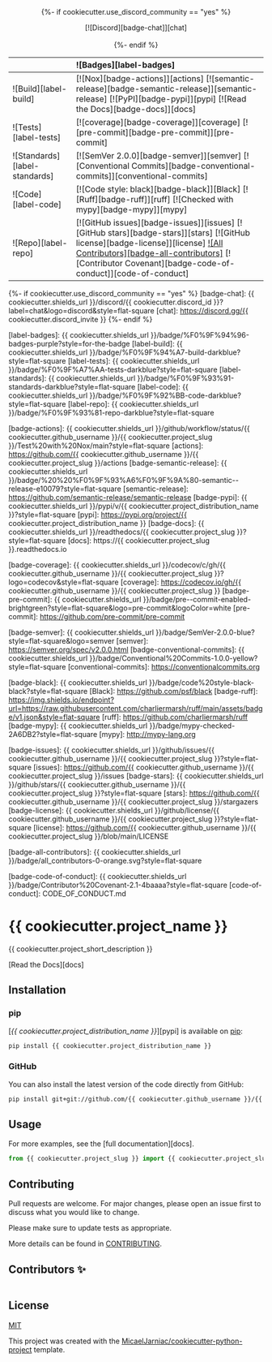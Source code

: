 <div align="center">
{%- if cookiecutter.use_discord_community == "yes" %}

  [![Discord][badge-chat]][chat]
  <br>
  <br>
{%- endif %}

  | | ![Badges][label-badges] |
  |:-|:-|
  | ![Build][label-build] | [![Nox][badge-actions]][actions] [![semantic-release][badge-semantic-release]][semantic-release] [![PyPI][badge-pypi]][pypi] [![Read the Docs][badge-docs]][docs] |
  | ![Tests][label-tests] | [![coverage][badge-coverage]][coverage] [![pre-commit][badge-pre-commit]][pre-commit] |
  | ![Standards][label-standards] | [![SemVer 2.0.0][badge-semver]][semver] [![Conventional Commits][badge-conventional-commits]][conventional-commits] |
  | ![Code][label-code] | [![Code style: black][badge-black]][Black] [![Ruff][badge-ruff]][ruff] [![Checked with mypy][badge-mypy]][mypy] |
  | ![Repo][label-repo] | [![GitHub issues][badge-issues]][issues] [![GitHub stars][badge-stars]][stars] [![GitHub license][badge-license]][license] [![All Contributors][badge-all-contributors]][contributors] [![Contributor Covenant][badge-code-of-conduct]][code-of-conduct] |
</div>

<!-- Badges -->
{%- if cookiecutter.use_discord_community == "yes" %}
[badge-chat]: {{ cookiecutter.shields_url }}/discord/{{ cookiecutter.discord_id }}?label=chat&logo=discord&style=flat-square
[chat]: https://discord.gg/{{ cookiecutter.discord_invite }}
{%- endif %}

<!-- Labels -->
[label-badges]: {{ cookiecutter.shields_url }}/badge/%F0%9F%94%96-badges-purple?style=for-the-badge
[label-build]: {{ cookiecutter.shields_url }}/badge/%F0%9F%94%A7-build-darkblue?style=flat-square
[label-tests]: {{ cookiecutter.shields_url }}/badge/%F0%9F%A7%AA-tests-darkblue?style=flat-square
[label-standards]: {{ cookiecutter.shields_url }}/badge/%F0%9F%93%91-standards-darkblue?style=flat-square
[label-code]: {{ cookiecutter.shields_url }}/badge/%F0%9F%92%BB-code-darkblue?style=flat-square
[label-repo]: {{ cookiecutter.shields_url }}/badge/%F0%9F%93%81-repo-darkblue?style=flat-square

<!-- Build -->
[badge-actions]: {{ cookiecutter.shields_url }}/github/workflow/status/{{ cookiecutter.github_username }}/{{ cookiecutter.project_slug }}/Test%20with%20Nox/main?style=flat-square
[actions]: https://github.com/{{ cookiecutter.github_username }}/{{ cookiecutter.project_slug }}/actions
[badge-semantic-release]: {{ cookiecutter.shields_url }}/badge/%20%20%F0%9F%93%A6%F0%9F%9A%80-semantic--release-e10079?style=flat-square
[semantic-release]: https://github.com/semantic-release/semantic-release
[badge-pypi]: {{ cookiecutter.shields_url }}/pypi/v/{{ cookiecutter.project_distribution_name }}?style=flat-square
[pypi]: https://pypi.org/project/{{ cookiecutter.project_distribution_name }}
[badge-docs]: {{ cookiecutter.shields_url }}/readthedocs/{{ cookiecutter.project_slug }}?style=flat-square
[docs]: https://{{ cookiecutter.project_slug }}.readthedocs.io

<!-- Tests -->
[badge-coverage]: {{ cookiecutter.shields_url }}/codecov/c/gh/{{ cookiecutter.github_username }}/{{ cookiecutter.project_slug }}?logo=codecov&style=flat-square
[coverage]: https://codecov.io/gh/{{ cookiecutter.github_username }}/{{ cookiecutter.project_slug }}
[badge-pre-commit]: {{ cookiecutter.shields_url }}/badge/pre--commit-enabled-brightgreen?style=flat-square&logo=pre-commit&logoColor=white
[pre-commit]: https://github.com/pre-commit/pre-commit

<!-- Standards -->
[badge-semver]: {{ cookiecutter.shields_url }}/badge/SemVer-2.0.0-blue?style=flat-square&logo=semver
[semver]: https://semver.org/spec/v2.0.0.html
[badge-conventional-commits]: {{ cookiecutter.shields_url }}/badge/Conventional%20Commits-1.0.0-yellow?style=flat-square
[conventional-commits]: https://conventionalcommits.org

<!-- Code -->
[badge-black]: {{ cookiecutter.shields_url }}/badge/code%20style-black-black?style=flat-square
[Black]: https://github.com/psf/black
[badge-ruff]: https://img.shields.io/endpoint?url=https://raw.githubusercontent.com/charliermarsh/ruff/main/assets/badge/v1.json&style=flat-square
[ruff]: https://github.com/charliermarsh/ruff
[badge-mypy]: {{ cookiecutter.shields_url }}/badge/mypy-checked-2A6DB2?style=flat-square
[mypy]: http://mypy-lang.org

<!-- Repo -->
[badge-issues]: {{ cookiecutter.shields_url }}/github/issues/{{ cookiecutter.github_username }}/{{ cookiecutter.project_slug }}?style=flat-square
[issues]: https://github.com/{{ cookiecutter.github_username }}/{{ cookiecutter.project_slug }}/issues
[badge-stars]: {{ cookiecutter.shields_url }}/github/stars/{{ cookiecutter.github_username }}/{{ cookiecutter.project_slug }}?style=flat-square
[stars]: https://github.com/{{ cookiecutter.github_username }}/{{ cookiecutter.project_slug }}/stargazers
[badge-license]: {{ cookiecutter.shields_url }}/github/license/{{ cookiecutter.github_username }}/{{ cookiecutter.project_slug }}?style=flat-square
[license]: https://github.com/{{ cookiecutter.github_username }}/{{ cookiecutter.project_slug }}/blob/main/LICENSE
<!-- ALL-CONTRIBUTORS-BADGE:START - Do not remove or modify this section -->
[badge-all-contributors]: {{ cookiecutter.shields_url }}/badge/all_contributors-0-orange.svg?style=flat-square
<!-- ALL-CONTRIBUTORS-BADGE:END -->
[contributors]: #Contributors-✨
[badge-code-of-conduct]: {{ cookiecutter.shields_url }}/badge/Contributor%20Covenant-2.1-4baaaa?style=flat-square
[code-of-conduct]: CODE_OF_CONDUCT.md
<!---->

# {{ cookiecutter.project_name }}
{{ cookiecutter.project_short_description }}

[Read the Docs][docs]

## Installation

### pip
[*{{ cookiecutter.project_distribution_name }}*][pypi] is available on [pip](https://pip.pypa.io/en/stable/):

```bash
pip install {{ cookiecutter.project_distribution_name }}
```

### GitHub
You can also install the latest version of the code directly from GitHub:
```bash
pip install git+git://github.com/{{ cookiecutter.github_username }}/{{ cookiecutter.project_slug }}
```

## Usage
For more examples, see the [full documentation][docs].

```python
from {{ cookiecutter.project_slug }} import {{ cookiecutter.project_slug }}
```

## Contributing
Pull requests are welcome. For major changes, please open an issue first to discuss what you would like to change.

Please make sure to update tests as appropriate.

More details can be found in [CONTRIBUTING](CONTRIBUTING.md).

## Contributors ✨
<!-- ALL-CONTRIBUTORS-LIST:START - Do not remove or modify this section -->
<!-- prettier-ignore-start -->
<!-- markdownlint-disable -->
<table>
</table>

<!-- markdownlint-restore -->
<!-- prettier-ignore-end -->

<!-- ALL-CONTRIBUTORS-LIST:END -->

## License
[MIT](../LICENSE)

This project was created with the [MicaelJarniac/cookiecutter-python-project](https://github.com/MicaelJarniac/cookiecutter-python-project) template.
